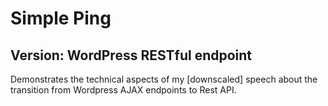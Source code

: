 # Simple Ping

## Version: WordPress RESTful endpoint

Demonstrates the technical aspects of my [downscaled] speech about the transition from Wordpress AJAX endpoints to Rest API.

